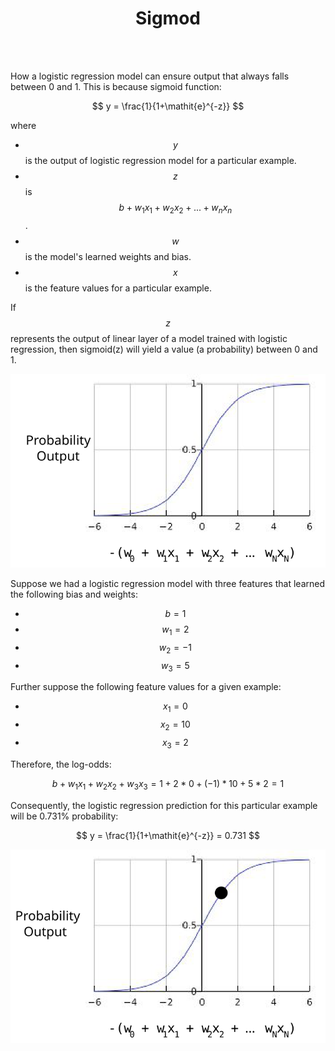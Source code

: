 # <center>Sigmod</center>

<br></br>



How a logistic regression model can ensure output that always falls between 0 and 1. This is because sigmoid function:

$$
y = \frac{1}{1+\mathit{e}^{-z}}
$$

where
* $$y$$ is the output of logistic regression model for a particular example.
* $$z$$ is $$b + w_{1}x_{1} + w_{2}x_{2} + ... + w_{n}x_{n}$$.
* $$w$$ is the model's learned weights and bias.
* $$x$$ is the feature values for a particular example.

If $$z$$ represents the output of linear layer of a model trained with logistic regression, then sigmoid(z) will yield a value (a probability) between 0 and 1. 

![](./Images/sigmod3.svg)

Suppose we had a logistic regression model with three features that learned the following bias and weights:
* $$b = 1$$
* $$w_{1} = 2$$
* $$w_{2} = -1$$
* $$w_{3} = 5$$

Further suppose the following feature values for a given example:
* $$x_{1} = 0$$
* $$x_{2} = 10$$
* $$x_{3} = 2$$

Therefore, the log-odds:

$$
b + w_{1}x_{1} + w_{2}x_{2} + w_{3}x_{3} = 1 + 2 * 0 + (-1) * 10 + 5 * 2 = 1
$$

Consequently, the logistic regression prediction for this particular example will be 0.731% probability:

$$
y = \frac{1}{1+\mathit{e}^{-z}} = 0.731
$$

![](./Images/sigmod4.svg)

<br></br>

